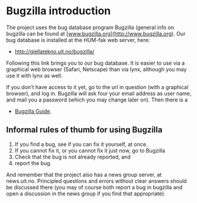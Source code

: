 # Bugzilla introduction

The project uses the bug database program Bugzilla (general info on
bugzilla can be found at [www.bugzilla.org](http://www.bugzilla.org).
Our bug database is installed at the HUM-fak web server, here:

- <http://giellatekno.uit.no/bugzilla/>

Following this link brings you to our bug database. It is easier to use
via a graphical web browser (Safari, Netscape) than via lynx, although
you may use it with lynx as well.

If you don't have access to it yet, go to the url in question (with a
graphical browser), and log in. Bugzilla will ask four your email
address as user name, and mail you a password (which you may change
later on). Then there is a

- [Bugzilla Guide](http://www.bugzilla.org/docs/2.18/html/).

## Informal rules of thumb for using Bugzilla

1.  If you find a bug, see if you can fix it yourself, at once.
2.  If you cannot fix it, or you cannot fix it just now, go to Bugzilla
3.  Check that the bug is not already reported, and
4.  report the bug.

And remember that the project also has a news group server, at
news.uit.no. Principled questions and errors without clear answers
should be discussed there (you may of course both report a bug in
bugzilla and open a discussion in the news group if you find that
appropriate).
